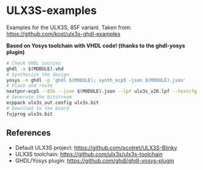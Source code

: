 # ULX3S-examples

Examples for the ULX3S, 85F variant. Taken from: https://github.com/kost/ulx3s-ghdl-examples

**Based on Yosys toolchain with VHDL code! (thanks to the ghdl-yosys plugin)**

```bash
# Check VHDL sources
ghdl -a $(MODULE).vhd
# Synthesize the design
yosys -m ghdl -p 'ghdl $(MODULE); synth_ecp5 -json $(MODULE).json'
# Place and route
nextpnr-ecp5 --85k --json $(MODULE).json --lpf ulx3s_v20.lpf --textcfg ulx3s_out.config
# Generate the bitstream
ecppack ulx3s_out.config ulx3s.bit
# Download to the board
fujprog ulx3s.bit
```

## References

- Default ULX3S project: https://github.com/pcotret/ULX3S-Blinky
- ULX3S toolchain: https://github.com/ulx3s/ulx3s-toolchain
- GHDL/Yosys plugin: https://github.com/ghdl/ghdl-yosys-plugin